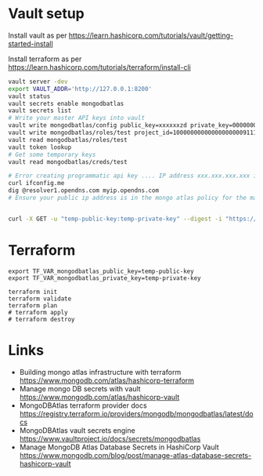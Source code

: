# Vault setup

Install vault as per https://learn.hashicorp.com/tutorials/vault/getting-started-install

Install terraform as per https://learn.hashicorp.com/tutorials/terraform/install-cli

```bash
vault server -dev
export VAULT_ADDR='http://127.0.0.1:8200'
vault status
vault secrets enable mongodbatlas
vault secrets list
# Write your master API keys into vault
vault write mongodbatlas/config public_key=xxxxxxzd private_key=00000006-0006-0006-0006-0000000000006
vault write mongodbatlas/roles/test project_id=100000000000000000009111 roles=GROUP_OWNER ttl=2h max_ttl=5h cidr_blocks=123.45.67.1/24
vault read mongodbatlas/roles/test
vault token lookup
# Get some temporary keys
vault read mongodbatlas/creds/test

# Error creating programmatic api key .... IP address xxx.xxx.xxx.xxx is not allowed to access this resource
curl ifconfig.me
dig @resolver1.opendns.com myip.opendns.com
# Ensure your public ip address is in the mongo atlas policy for the master api key cidr range


curl -X GET -u "temp-public-key:temp-private-key" --digest -i "https://cloud.mongodb.com/api/atlas/v1.0"
```

# Terraform
```
export TF_VAR_mongodbatlas_public_key=temp-public-key
export TF_VAR_mongodbatlas_private_key=temp-private-key

terraform init
terraform validate
terraform plan
# terraform apply
# terraform destroy
```


# Links

- Building mongo atlas infrastructure with terraform https://www.mongodb.com/atlas/hashicorp-terraform
- Manage mongo DB secrets with vault https://www.mongodb.com/atlas/hashicorp-vault
- MongoDBAtlas terraform provider docs https://registry.terraform.io/providers/mongodb/mongodbatlas/latest/docs
- MongoDBAtlas vault secrets engine https://www.vaultproject.io/docs/secrets/mongodbatlas
- Manage MongoDB Atlas Database Secrets in HashiCorp Vault https://www.mongodb.com/blog/post/manage-atlas-database-secrets-hashicorp-vault
